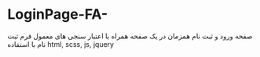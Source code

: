 # LoginPage-FA- 
صفحه ورود و ثبت نام همزمان در یک صفحه همراه با اعتبار سنجی های معمول فرم ثبت نام 
با استفاده 
html, scss, js, jquery
